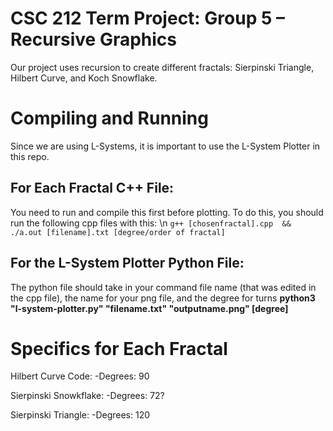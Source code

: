 # CSC 212 Term Project: Group 5 – Recursive Graphics
Our project uses recursion to create different fractals: Sierpinski Triangle, Hilbert Curve, and Koch Snowflake.

# Compiling and Running
Since we are using L-Systems, it is important to use the L-System Plotter in this repo. 

For Each Fractal C++ File:
-
You need to run and compile this first before plotting. 
To do this, you should run the following cpp files with this:
\n
``g++ [chosenfractal].cpp  && ./a.out [filename].txt [degree/order of fractal]``

For the L-System Plotter Python File:
--
The python file should take in your command file name (that was edited in the cpp file), the name for your png file, and the degree for turns
**python3 "l-system-plotter.py" "filename.txt" "outputname.png" [degree]**

# Specifics for Each Fractal
Hilbert Curve Code:
-Degrees: 90

Sierpinski Snowkflake:
-Degrees: 72?

Sierpinski Triangle:
-Degrees: 120
